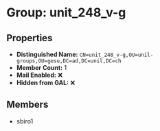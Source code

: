 # Group: unit_248_v-g

## Properties

- **Distinguished Name:** `CN=unit_248_v-g,OU=unil-groups,OU=gesu,DC=ad,DC=unil,DC=ch`
- **Member Count:** 1
- **Mail Enabled:** ❌
- **Hidden from GAL:** ❌

## Members

- sbiro1
